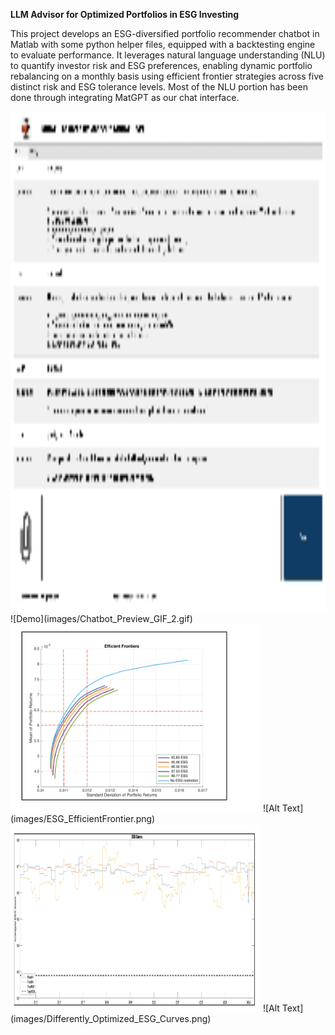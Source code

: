 **LLM Advisor for Optimized Portfolios in ESG Investing**

This project develops an ESG-diversified portfolio recommender chatbot in Matlab with some python helper files, equipped with a backtesting engine to evaluate performance. It leverages natural language understanding (NLU) to quantify investor risk and ESG preferences, enabling dynamic portfolio rebalancing on a monthly basis using efficient frontier strategies across five distinct risk and ESG tolerance levels. Most of the NLU portion has been done through integrating MatGPT as our chat interface.


<img src="images/Chatbot_Preview_GIF_2.gif" width="800" height="800">
![Demo](images/Chatbot_Preview_GIF_2.gif)

<img src="images/ESG_EfficientFrontier.png" width="400" height="300">
![Alt Text](images/ESG_EfficientFrontier.png)

<img src="images/Differently_Optimized_ESG_Curves.png" width="400" height="300">
![Alt Text](images/Differently_Optimized_ESG_Curves.png)












